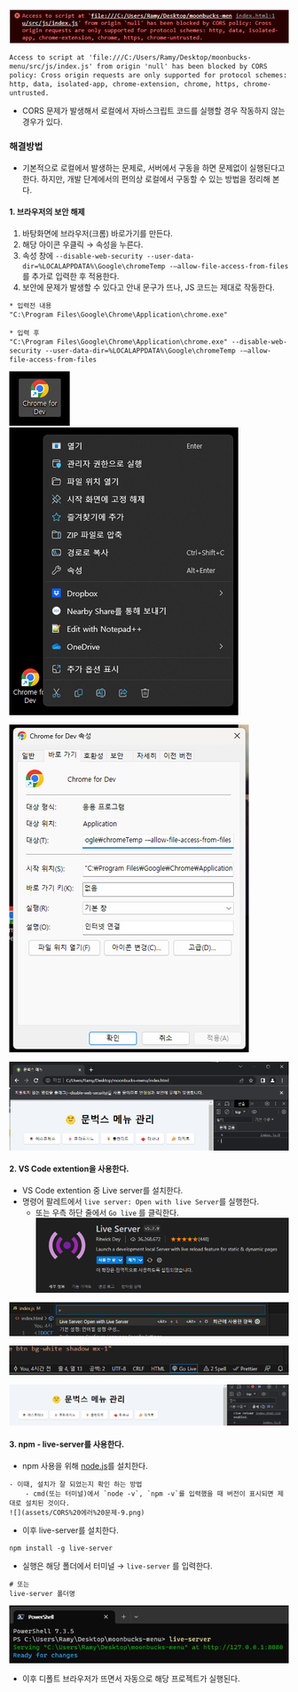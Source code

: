 ![](assets/CORS%20에러%20문제.png)

```
Access to script at 'file:///C:/Users/Ramy/Desktop/moonbucks-menu/src/js/index.js' from origin 'null' has been blocked by CORS policy: Cross origin requests are only supported for protocol schemes: http, data, isolated-app, chrome-extension, chrome, https, chrome-untrusted.
```

- CORS 문제가 발생해서 로컬에서 자바스크립트 코드를 실행할 경우 작동하지 않는 경우가 있다.

### 해결방법
- 기본적으로 로컬에서 발생하는 문제로, 서버에서 구동을 하면 문제없이 실행된다고 한다. 하지만, 개발 단계에서의 편의상 로컬에서 구동할 수 있는 방법을 정리해 본다. 

#### 1. 브라우저의 보안 해제 
1. 바탕화면에 브라우저(크롬) 바로가기를 만든다.
2. 해당 아이콘 우클릭 → 속성을 누른다.
3. 속성 창에 `--disable-web-security --user-data-dir=%LOCALAPPDATA%\Google\chromeTemp -–allow-file-access-from-files` 를 추가로 입력한 후 적용한다. 
4. 보안에 문제가 발생할 수 있다고 안내 문구가 뜨나, JS 코드는 제대로 작동한다. 

```
* 입력전 내용
"C:\Program Files\Google\Chrome\Application\chrome.exe" 

* 입력 후 
"C:\Program Files\Google\Chrome\Application\chrome.exe" --disable-web-security --user-data-dir=%LOCALAPPDATA%\Google\chromeTemp -–allow-file-access-from-files
```
![](assets/CORS%20에러%20문제-1.png)
![](assets/CORS%20에러%20문제-2.png)

![](assets/CORS%20에러%20문제-3.png)

![](assets/CORS%20에러%20문제-4.png)


#### 2. VS Code extention을 사용한다. 
- VS Code extention 중 Live server를 설치한다. 
- 명령어 팔레트에서 `live server: Open with live Server`를 실행한다. 
	- 또는 우측 하단 줄에서 `Go live` 를 클릭한다.
![](assets/CORS%20에러%20문제-5.png)


![](assets/CORS%20에러%20문제-6.png)

![](assets/CORS%20에러%20문제-7.png)

![](assets/CORS%20에러%20문제-8.png)


#### 3. npm - live-server를 사용한다.  
- npm 사용을 위해 [node.js](https://nodejs.org/en)를 설치한다.

```ad-tip
- 이때, 설치가 잘 되었는지 확인 하는 방법
	- cmd(또는 터미널)에서 `node -v`, `npm -v`를 입력했을 때 버전이 표시되면 제대로 설치된 것이다.
![](assets/CORS%20에러%20문제-9.png)
```

- 이후 live-server를 설치한다. 
```node
npm install -g live-server
```

- 실행은 해당 폴더에서 터미널 → `live-server` 를 입력한다. 
```shell
# 또는 
live-server 폴더명
```

![](assets/CORS%20에러%20문제-10.png)

- 이후 디폴트 브라우저가 뜨면서 자동으로 해당 프로젝트가 실행된다.